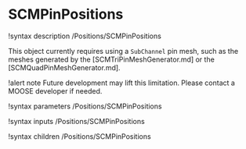 # SCMPinPositions

!syntax description /Positions/SCMPinPositions

This object currently requires using a `SubChannel` pin mesh, such as the meshes generated by the [SCMTriPinMeshGenerator.md]
or the [SCMQuadPinMeshGenerator.md].

!alert note
Future development may lift this limitation. Please contact a MOOSE developer if needed.

!syntax parameters /Positions/SCMPinPositions

!syntax inputs /Positions/SCMPinPositions

!syntax children /Positions/SCMPinPositions

